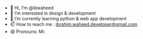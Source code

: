 - 👋 Hi, I’m @ibwaheed
- 👀 I’m interested in design & development
- 🌱 I’m currently learning python & web app development
- 📫 How to reach me : ibrahim.waheed.developer@gmail.com
- 😄 Pronouns: Mr.

<!---
ibwaheed/ibwaheed is a ✨ special ✨ repository because its `README.md` (this file) appears on your GitHub profile.
You can click the Preview link to take a look at your changes.
--->
